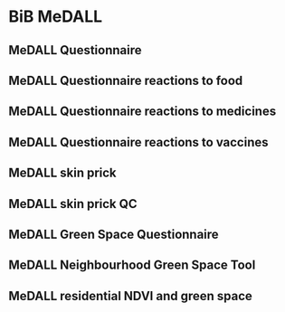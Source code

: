 # BiB MeDALL

## MeDALL Questionnaire

## MeDALL Questionnaire reactions to food

## MeDALL Questionnaire reactions to medicines

## MeDALL Questionnaire reactions to vaccines

## MeDALL skin prick

## MeDALL skin prick QC

## MeDALL Green Space Questionnaire

## MeDALL Neighbourhood Green Space Tool

## MeDALL residential NDVI and green space

